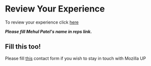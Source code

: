 # Review Your Experience

To review your experience click [here](http://mzl.la/howwasit)

***Please fill Mehul Patel's name in reps link.***

## Fill this too!

Please fill [this](https://goo.gl/forms/5JXDHd7XoWnxbIw82) contact form if you wish to stay in touch with Mozilla UP
